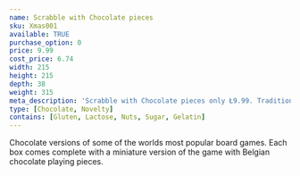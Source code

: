 ```yaml
---
name: Scrabble with Chocolate pieces
sku: Xmas001
available: TRUE
purchase_option: 0
price: 9.99
cost_price: 6.74
width: 215
height: 215
depth: 38
weight: 315
meta_description: 'Scrabble with Chocolate pieces only Ł9.99. Traditional sweets and more at Humbugs Confectionery Store. Specialists in satisfying your sweet tooth!'
type: [Chocolate, Novelty]
contains: [Gluten, Lactose, Nuts, Sugar, Gelatin]
---
```

Chocolate versions of some of the worlds most popular board games. Each box comes complete with a miniature version of the game with Belgian chocolate playing pieces.